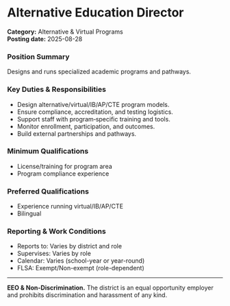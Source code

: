 # Alternative Education Director

**Category:** Alternative & Virtual Programs  
**Posting date:** 2025-08-28

### Position Summary

Designs and runs specialized academic programs and pathways.

### Key Duties & Responsibilities
- Design alternative/virtual/IB/AP/CTE program models.
- Ensure compliance, accreditation, and testing logistics.
- Support staff with program‑specific training and tools.
- Monitor enrollment, participation, and outcomes.
- Build external partnerships and pathways.

### Minimum Qualifications
- License/training for program area
- Program compliance experience

### Preferred Qualifications
- Experience running virtual/IB/AP/CTE
- Bilingual

### Reporting & Work Conditions
- Reports to: Varies by district and role
- Supervises: Varies by role
- Calendar: Varies (school-year or year-round)
- FLSA: Exempt/Non-exempt (role-dependent)

---
**EEO & Non-Discrimination.** The district is an equal opportunity employer and prohibits discrimination and harassment of any kind.
